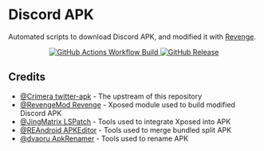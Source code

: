 # Discord APK
Automated scripts to download Discord APK, and modified it with [Revenge](https://github.com/revenge-mod/revenge).

<div align="center">

[![GitHub Actions Workflow Build](https://img.shields.io/github/actions/workflow/status/mementomoryn/discord-apk/build.yaml?branch=master&style=for-the-badge&logo=github%20actions&logoColor=FFFFFF&label=Build&labelColor=444444&color=222333)
](../../actions/workflows/build.yaml)
[![GitHub Release](https://img.shields.io/github/v/release/mementomoryn/discord-apk?sort=date&display_name=release&style=for-the-badge&logo=github&logoColor=FFFFFF&label=Release&labelColor=444444&color=222333)](../../releases)

</div>

## Credits
- [@Crimera twitter-apk](https://github.com/crimera/twitter-apk) - The upstream of this repository
- [@RevengeMod Revenge](https://github.com/revenge-mod/revenge) - Xposed module used to build modified Discord APK
- [@JingMatrix LSPatch](https://github.com/JingMatrix/LSPatch) - Tools used to integrate Xposed into APK
- [@REAndroid APKEditor](https://github.com/REAndroid/APKEditor) - Tools used to merge bundled split APK
- [@dvaoru ApkRenamer](https://github.com/dvaoru/ApkRenamer) - Tools used to rename APK
